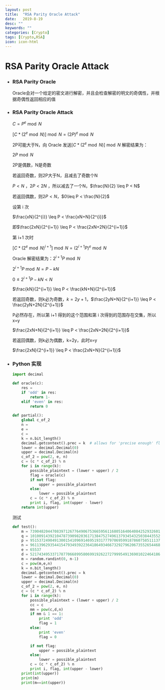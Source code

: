 ```yaml
---
layout: post
title:  "RSA Parity Oracle Attack"
date:   2019-8-19
desc: ""
keywords: ""
categories: [Crypto]
tags: [Crypto,RSA]
icon: icon-html
---
```


# RSA Parity Oracle Attack

* ### RSA Parity Oracle

   Oracle会对一个给定的密文进行解密，并且会检查解密的明文的奇偶性，并根据奇偶性返回相应的值 

* ### RSA Parity Oracle Attack

  $C=P^e \bmod N$ 

  $[C*(2^e \bmod N)]\bmod N=(2P)^e \bmod N​$ 

  2P可能大于N，向 Oracle 发送$[C*(2^e \bmod N)]\bmod N$ 解密结果为：

  $2P \bmod N$ 

  2P是偶数，N是奇数

  若返回奇数，则2P大于N，且减去了奇数个N

  $P<N$ ，$2P<2N$ ，所以减去了一个N，$\frac{N}{2} \leq P < N$ 

  若返回偶数，则$2P<N$，$0\leq P < \frac{N}{2}$ 

  

  设第 i 次

  $\frac{xN}{2^{i}} \leq P < \frac{xN+N}{2^{i}}$ 

  即$\frac{2xN}{2^{i+1}} \leq P < \frac{2xN+2N}{2^{i+1}}$ 

  第 i+1 次时

  $[C*(2^e \bmod N)^{i+1}]\bmod N=(2^{i+1}P)^e \bmod N$

   Oracle 解密结果为：$2^{i+1}P \bmod N$ 

  $2^{i+1}P \bmod N = P - kN$

  $0 \leq 2^{i+1}P-kN<N$ 

   $\frac{kN}{2^{i+1}} \leq P < \frac{kN+N}{2^{i+1}}$ 

  

  若返回奇数，则k必为奇数，$k=2y+1$，$\frac{2yN+N}{2^{i+1}} \leq P < \frac{2yN+2N}{2^{i+1}}$ 

  P必然存在，所以第 i+1 得到的这个范围和第 i 次得到的范围存在交集，所以x=y

  $\frac{2xN+N}{2^{i+1}} \leq P < \frac{2xN+2N}{2^{i+1}}$ 

  若返回偶数，则k必为偶数，k=2y，此时x=y

  $\frac{2xN}{2^{i+1}} \leq P < \frac{2xN+N}{2^{i+1}}$ 

  

* ### Python 实现

  ```python
  import decimal
  
  def oracle(c):
      res = 
      if 'odd' in res:
          return 1-
      elif 'even' in res:
          return 0
      
  def partial():
      global c_of_2
      n = 
      e = 
      c = 
      k = n.bit_length()
      decimal.getcontext().prec = k  # allows for 'precise enough' floats
      lower = decimal.Decimal(0)
      upper = decimal.Decimal(n)
      c_of_2 = pow(2, e, n)
      c = (c * c_of_2) % n
      for i in range(k):
          possible_plaintext = (lower + upper) / 2
          flag = oracle(c)
          if not flag:
              upper = possible_plaintext
          else:
              lower = possible_plaintext
          c = (c * c_of_2) % n
          print i, flag, int(upper - lower)
      return int(upper)
  
  ```

  测试

  ```python
  def test():
      m = 73904820447083971267764906753665956116805164064084252932601728902283378026455902777427033972246117072981537951251680291937307449076406485024169361513248547737418408638796693001182844624306163889491586642320757658159933400582011510745854851756198271438794297727258100420272310822955739463807948806460888635711
      q = 10100914392104787390982036171384752749613793454325038443552251400597822359641840924237959230680261515583219427782992336733970800066559155097120290428855873
      p = 9515372490491300154109691469519317779706959918786075851113761293623315179805737125514146395225758080589972044505992392674891367216666249056145209710924649
      n = 96113962935441547934939223641864934667329279620673552654468819296006381484879481903361997272827032771012844198527930972593816083419344456579806295288932860787996647731761554662573734214843486835765188394938363407235010868782395265778991702514580891323440714788597176910231491318172343955993004374877984113577
      e = 65537
      d = 52174349533717877066899580699192622727999549136901022464186378919918870679250994830309693989320452841319452297279852179394809054178961478054887907002137338564852626828611907235491716368220375307903326983800373369817433465929374103000087138986358584573135380195299067898098205371848513672451118712593286082561
      m = random.randint(0, n-1)
      c = pow(m,e,n)    
      k = n.bit_length()
      decimal.getcontext().prec = k
      lower = decimal.Decimal(0)
      upper = decimal.Decimal(n)
      c_of_2 = pow(2, e, n)
      c = (c * c_of_2) % n
      for i in range(k):
          possible_plaintext = (lower + upper) / 2
          cc = c
          mm = pow(c,d,n)
          if mm & 1 == 1:
              print 'odd'
              flag = 1
          else:
              print 'even'
              flag = 0
  
          if not flag:
              upper = possible_plaintext
          else:
              lower = possible_plaintext
          c = (c * c_of_2) % n
          print i, flag, int(upper - lower)
      print(int(upper))
      print(m)
      print(m==int(upper))
  ```

  

